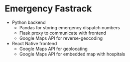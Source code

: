 # Emergency Fastrack
- Python backend
  - Pandas for storing emergency dispatch numbers
  - Flask proxy to communicate with frontend
  - Google Maps API for reverse-geocoding
- React Native frontend
  - Google Maps API for geolocating
  - Google Maps API for embedded map with hospitals
